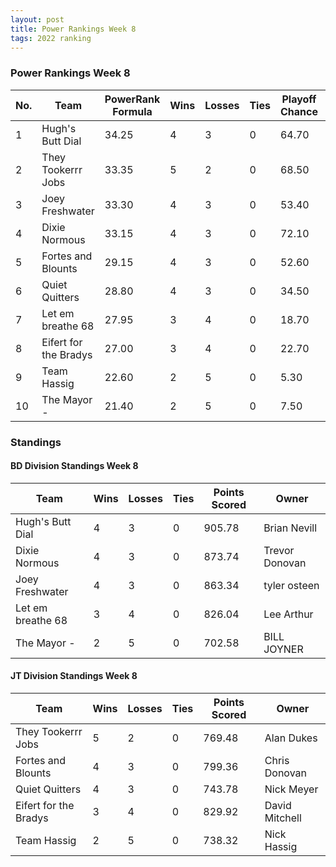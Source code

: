 ```yaml
---
layout: post
title: Power Rankings Week 8
tags: 2022 ranking
---
```


### Power Rankings Week 8

|   No. | Team                   |   PowerRank Formula |   Wins |   Losses |   Ties |   Playoff Chance |   Points Scored | Owner           |
|-------|------------------------|---------------------|--------|----------|--------|------------------|-----------------|-----------------|
|     1 | Hugh's  Butt Dial      |               34.25 |      4 |        3 |      0 |            64.70 |          905.78 | Brian Nevill    |
|     2 | They Tookerrr Jobs     |               33.35 |      5 |        2 |      0 |            68.50 |          769.48 | Alan Dukes      |
|     3 | Joey Freshwater        |               33.30 |      4 |        3 |      0 |            53.40 |          863.34 | tyler osteen    |
|     4 | Dixie Normous          |               33.15 |      4 |        3 |      0 |            72.10 |          873.74 | Trevor  Donovan |
|     5 | Fortes and Blounts     |               29.15 |      4 |        3 |      0 |            52.60 |          799.36 | Chris Donovan   |
|     6 | Quiet Quitters         |               28.80 |      4 |        3 |      0 |            34.50 |          743.78 | Nick Meyer      |
|     7 | Let em breathe 68      |               27.95 |      3 |        4 |      0 |            18.70 |          826.04 | Lee Arthur      |
|     8 | Eifert  for the Bradys |               27.00 |      3 |        4 |      0 |            22.70 |          829.92 | David Mitchell  |
|     9 | Team  Hassig           |               22.60 |      2 |        5 |      0 |             5.30 |          738.32 | Nick Hassig     |
|    10 | The Mayor -            |               21.40 |      2 |        5 |      0 |             7.50 |          702.58 | BILL JOYNER     |

### Standings

#### BD Division Standings Week 8

| Team              |   Wins |   Losses |   Ties |   Points Scored | Owner           |
|-------------------|--------|----------|--------|-----------------|-----------------|
| Hugh's  Butt Dial |      4 |        3 |      0 |          905.78 | Brian Nevill    |
| Dixie Normous     |      4 |        3 |      0 |          873.74 | Trevor  Donovan |
| Joey Freshwater   |      4 |        3 |      0 |          863.34 | tyler osteen    |
| Let em breathe 68 |      3 |        4 |      0 |          826.04 | Lee Arthur      |
| The Mayor -       |      2 |        5 |      0 |          702.58 | BILL JOYNER     |

#### JT Division Standings Week 8

| Team                   |   Wins |   Losses |   Ties |   Points Scored | Owner          |
|------------------------|--------|----------|--------|-----------------|----------------|
| They Tookerrr Jobs     |      5 |        2 |      0 |          769.48 | Alan Dukes     |
| Fortes and Blounts     |      4 |        3 |      0 |          799.36 | Chris Donovan  |
| Quiet Quitters         |      4 |        3 |      0 |          743.78 | Nick Meyer     |
| Eifert  for the Bradys |      3 |        4 |      0 |          829.92 | David Mitchell |
| Team  Hassig           |      2 |        5 |      0 |          738.32 | Nick Hassig    |
